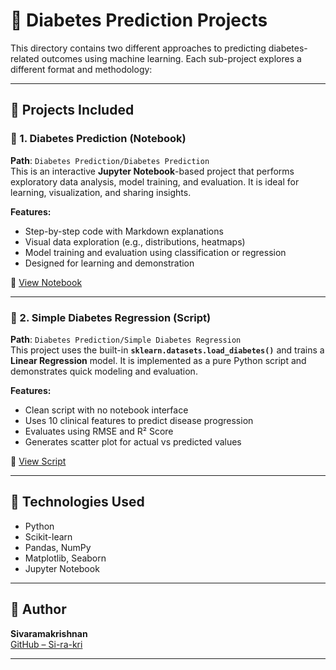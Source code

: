 # 🧠 Diabetes Prediction Projects

This directory contains two different approaches to predicting diabetes-related outcomes using machine learning. Each sub-project explores a different format and methodology:

---

## 📁 Projects Included

### 🔹 1. Diabetes Prediction (Notebook)
**Path**: `Diabetes Prediction/Diabetes Prediction`  
This is an interactive **Jupyter Notebook**-based project that performs exploratory data analysis, model training, and evaluation. It is ideal for learning, visualization, and sharing insights.

**Features:**
- Step-by-step code with Markdown explanations
- Visual data exploration (e.g., distributions, heatmaps)
- Model training and evaluation using classification or regression
- Designed for learning and demonstration

📎 [View Notebook](Diabetes%20Prediction/Diabetes%20Prediction/Diabetes%20Prediction.ipynb)

---

### 🔹 2. Simple Diabetes Regression (Script)
**Path**: `Diabetes Prediction/Simple Diabetes Regression`  
This project uses the built-in **`sklearn.datasets.load_diabetes()`** and trains a **Linear Regression** model. It is implemented as a pure Python script and demonstrates quick modeling and evaluation.

**Features:**
- Clean script with no notebook interface
- Uses 10 clinical features to predict disease progression
- Evaluates using RMSE and R² Score
- Generates scatter plot for actual vs predicted values

📎 [View Script](Simple%20Diabetes%20Regression/diabetes_regression.py)

---

## 🔬 Technologies Used

- Python
- Scikit-learn
- Pandas, NumPy
- Matplotlib, Seaborn
- Jupyter Notebook

---

## 👤 Author

**Sivaramakrishnan**  
[GitHub – Si-ra-kri](https://github.com/Si-ra-kri)

---



